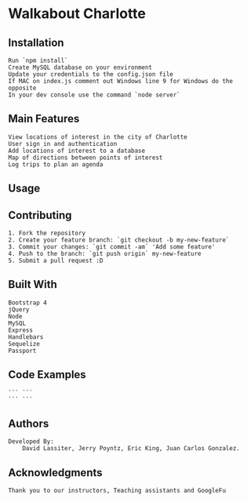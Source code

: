 # Walkabout Charlotte

## Installation
    Run `npm install`
    Create MySQL database on your environment
    Update your credentials to the config.json file
    If MAC on index.js comment out Windows line 9 for Windows do the opposite 
    In your dev console use the command `node server`

## Main Features
    View locations of interest in the city of Charlotte
    User sign in and authentication
    Add locations of interest to a database
    Map of directions between points of interest
    Log trips to plan an agenda


## Usage

## Contributing
    1. Fork the repository
    2. Create your feature branch: `git checkout -b my-new-feature`
    3. Commit your changes: `git commit -am` 'Add some feature'
    4. Push to the branch: `git push origin` my-new-feature
    5. Submit a pull request :D

## Built With
    Bootstrap 4
    jQuery
    Node
    MySQL
    Express
    Handlebars
    Sequelize
    Passport

## Code Examples
    ``` ``` 
    ``` ``` 

## Authors
    Developed By: 
        David Lassiter, Jerry Poyntz, Eric King, Juan Carlos Gonzalez.

## Acknowledgments
    Thank you to our instructors, Teaching assistants and GoogleFu
